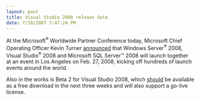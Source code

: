 ```yaml
---
layout: post
title: Visual Studio 2008 release date
date: 7/10/2007 3:47:24 PM
---
```


At the Microsoft<sup>®</sup> Worldwide Partner Conference today, Microsoft Chief Operating Officer Kevin Turner [announced](http://www.microsoft.com/presspass/press/2007/jul07/07-10WPCDay1PartnersPR.mspx) that Windows Server<sup>®</sup> 2008, Visual Studio<sup>®</sup> 2008 and Microsoft SQL Server™ 2008 will launch together at an event in Los Angeles on Feb. 27, 2008, kicking off hundreds of launch events around the world.

Also in the works is Beta 2 for Visual Studio 2008, which [should](http://www.andreas-kraus.net/blog/visual-studio-2008-beta-2/) be available as a free download in the next three weeks and will also support a go-live license.
